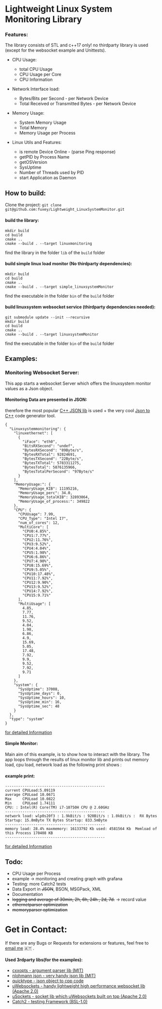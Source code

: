 # Lightweight Linux System Monitoring Library

### Features:

The library consists of STL and c++17 only! no thirdparty library is used (except for the websocket example and Unittests). 


* CPU Usage:
  * total CPU Usage
  * CPU Usage per Core
  * CPU Information

    
* Network Interface load:
  * Bytes/Bits per Second - per Network Device
  * Total Received or Transmitted Bytes - per Network Device


* Memory Usage:
  * System Memory Usage
  * Total Memory
  * Memory Usage per Process

  
* Linux Utils and Features:
  * is remote Device Online - (parse Ping response)
  * getPID by Process Name
  * getOSVersion
  * SysUptime
  * Number of Threads used by PID 
  * start Application as Daemon


## How to build:
Clone the project: `git clone git@github.com:fuxey/Lightweight_LinuxSystemMonitor.git`

#### build the library:

    mkdir build
    cd build
    cmake ..
    cmake --build . --target linuxmonitoring
    
find the library in the folder `lib` of the `build` folder

#### build simple linux load monitor (No thirdparty dependencies): 
    mkdir build
    cd build
    cmake ..
    cmake --build . --target simple_linuxsystemMonitor
    
find the executable in the folder `bin` of the `build` folder

#### build linuxsystem websocket service (thirdparty dependencies needed):

    git submodule update --init --recursive
    mkdir build
    cd build
    cmake ..
    cmake --build . --target linuxsystemMonitor
    
find the executable in the folder `bin` of the `build` folder



## Examples:

### Monitoring Websocket Server:
This app starts a websocket Server which offers the linuxsystem monitor values as a Json object.
#### Monitoring Data are presented in JSON: 
therefore the most popular [C++ JSON lib](https://github.com/nlohmann/json) is used + the very cool [Json to C++](https://app.quicktype.io/) code generator tool. 
    
    {
      "Linuxsystemmonitoring": {
        "linuxethernet": [
          {
            "iFace": "eth0",
            "BitsRXSecond": "undef",
            "BytesRXSecond": "89Byte/s",
            "BytesRXTotal": 92824691,
            "BytesTXSecond": "22Byte/s",
            "BytesTXTotal": 5783311275,
            "BytesTotal": 5876135966,
            "BytesTotalPerSecond": "97Byte/s"
          }
        ],
        "MemoryUsage:": {
          "MemoryUsage_KIB": 11195216,
          "MemoryUsage_perc": 34.0,
          "MemoryUsage_totalKIB": 32893064,
          "MemoryUsage_of_process:": 349822
        },
        "CPU": {
          "CPUUsage": 7.99,
          "CPU_Type": "Intel I7",
          "num_of_cores": 12,
          "MultiCore": [
            "CPU0:4.85%",
            "CPU1:7.77%",
            "CPU2:11.76%",
            "CPU3:9.52%",
            "CPU4:4.04%",
            "CPU5:1.98%",
            "CPU6:6.86%",
            "CPU7:4.90%",
            "CPU8:15.69%",
            "CPU9:5.05%",
            "CPU10:17.48%",
            "CPU11:7.92%",
            "CPU12:9.90%",
            "CPU13:9.52%",
            "CPU14:7.92%",
            "CPU15:9.71%"
          ],
          "MultiUsage": [
            4.85,
            7.77,
            11.76,
            9.52,
            4.04,
            1.98,
            6.86,
            4.9,
            15.69,
            5.05,
            17.48,
            7.92,
            9.9,
            9.52,
            7.92,
            9.71
          ]
        },
        "system": {
          "SysUptime": 37008,
          "SysUptime_days": 0,
          "SysUptime_hours": 10,
          "SysUptime_min": 16,
          "SysUptime_sec": 48
        }
      },
      "type": "system"
    }
 
[for detailed Information](./example/LinuxSystemMonitor_WebsocketService/Readme.md)


#### Simple Monitor:
Main aim of this example, is to show how to interact with the library. The app loops through the results of linux monitor lib and prints out memory load, cpu load, network load as the following print shows :

#### example print:
    ----------------------------------------------
    current CPULoad:5.09119
    average CPULoad 10.0671
    Max     CPULoad 10.0822
    Min     CPULoad 1.74111
    CPU: : Intel(R) Core(TM) i7-10750H CPU @ 2.60GHz
    ----------------------------------------------
    network load: wlp0s20f3 : 1.9kBit/s : 920Bit/s : 1.0kBit/s :  RX Bytes Startup: 15.8mByte TX Bytes Startup: 833.5mByte
    ----------------------------------------------
    memory load: 28.4% maxmemory: 16133792 Kb used: 4581564 Kb  Memload of this Process 170408 KB
    ----------------------------------------------
    
[for detailed Information](./example/simplemonitor/Readme.md)

    

## Todo:
* CPU Usage per Process
* example -> monitoring and creating graph with grafana
* Testing: more Catch2 tests
* Data Export in ~~JSON~~, BSON, MSGPack, XML
* Documentation
* ~~logging and average of 30min, 2h, 6h, 24h , 2d, 7d.~~ -> record value
* ~~ethernetparser optimization~~ 
* ~~memoryparser optimization~~

# Get in Contact: 
If there are any Bugs or Requests for extensions or features, feel free to
[email me](fuxeysolution@gmail.com) :austria: .


#### Used 3rdparty libs(for the examples):

* [cxxopts - argument parser lib (MIT) ](https://github.com/jarro2783/cxxopts)
* [nlohmann json - very handy json lib (MIT) ](https://github.com/nlohmann/json)
* [quicktype - json object to cpp code](https://app.quicktype.io/)
* [uWebsockets - handy lightweight high performance websocket lib (Apache 2.0) ](https://github.com/uNetworking/uWebSockets)
* [uSockets - socket lib which uWebsockets built on top (Apache 2.0)](https://github.com/uNetworking/uSockets)
* [Catch2 - testing Framework (BSL-1.0)](https://github.com/catchorg/Catch2)
